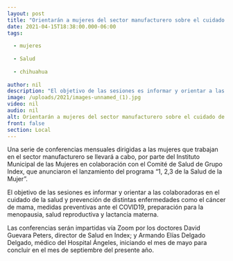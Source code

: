 ```yaml
---
layout: post
title: "Orientarán a mujeres del sector manufacturero sobre el cuidado de la salud"
date: 2021-04-15T18:38:00.000-06:00
tags:
  
  - mujeres
  
  - Salud
  
  - chihuahua
  
author: nil
description: "El objetivo de las sesiones es informar y orientar a las colaboradoras en el cuidado de la salud y prevención de distintas enfermedades como el cáncer de mama"
image: /uploads/2021/images-unnamed_(1).jpg
video: nil
audio: nil
alt: Orientarán a mujeres del sector manufacturero sobre el cuidado de la salud
front: false
section: Local
---
```


Una serie de conferencias mensuales dirigidas a las mujeres que trabajan en el sector manufacturero se llevará a cabo, por parte del Instituto Municipal de las Mujeres en colaboración con el Comité de Salud de Grupo Index, que anunciaron el lanzamiento del programa “1, 2,3 de la Salud de la Mujer”.

El objetivo de las sesiones es informar y orientar a las colaboradoras en el cuidado de la salud y prevención de distintas enfermedades como el cáncer de mama, medidas preventivas ante el COVID19, preparación para la menopausia, salud reproductiva y lactancia materna.

Las conferencias serán impartidas vía Zoom por los doctores David Guevara Peters, director de Salud en Index; y Armando Elías Delgado Delgado, médico del Hospital Ángeles,  iniciando el mes de mayo para concluir en el mes de septiembre del presente año.